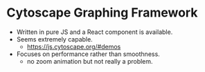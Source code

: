 # Cytoscape Graphing Framework

- Written in pure JS and a React component is available.
- Seems extremely capable.
  - https://js.cytoscape.org/#demos
- Focuses on performance rather than smoothness.
  - no zoom animation but not really a problem.
